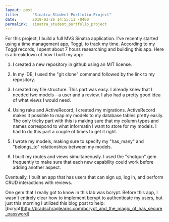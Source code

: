 ```yaml
---
layout: post
title:      "Sinatra Student Portfolio Project"
date:       2019-03-26 14:55:11 -0400
permalink:  sinatra_student_portfolio_project
---
```




For this project, I build a full MVS Sinatra application. I've recently started using a time management app, Toggl, to track my time. According to my Toggl records, I spent about 7 hours researching and building this app.  Here is a breakdown of how I built my app:

1. I created a new repository in github using an MIT license. 

2. In my IDE, I used the "git clone" command followed by the link to my repository. 

3. I created my file structure. This part was easy. I already knew that I needed two models - a user and a review. I also had a pretty good idea of what views I would need. 

4. Using rake and ActiveRecord, I created my migrations. ActiveRecord makes it possible to map my models to my database tables pretty easily. The only tricky part with this is making sure that my column types and names correspond to what informatin I want to store for my models. I had to do this part a couple of times to get it right.  
5. I wrote my models, making sure to specify my "has_many" and "belongs_to" relationships between my models. 
6. I built my routes and views simultaneously. I used the "shotgun" gem frequently to make sure that each new capability could work before adding another aspect. 

Eventually, I built an app that has users that can sign up, log in, and perform CRUD interactions with reviews. 

One gem that I really got to know in this lab was bcrypt. Before this app, I wasn't entirely clear how to implement bcrypt to authenticate my users, but just this morning I utilized this blog post to help:
[bcrypt]http://bradschraglearns.com/bcrypt_and_the_magic_of_has_secure_password)



